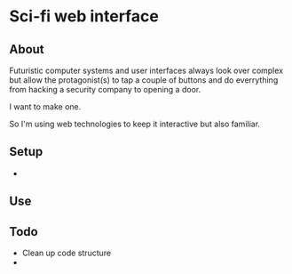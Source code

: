 # Sci-fi web interface

## About

Futuristic computer systems and user interfaces always look over complex but allow the protagonist(s) to tap a couple of buttons and do everrything from hacking a security company to opening a door.

I want to make one.

So I'm using web technologies to keep it interactive but also familiar.


## Setup

+


## Use


## Todo

+ Clean up code structure
+ 